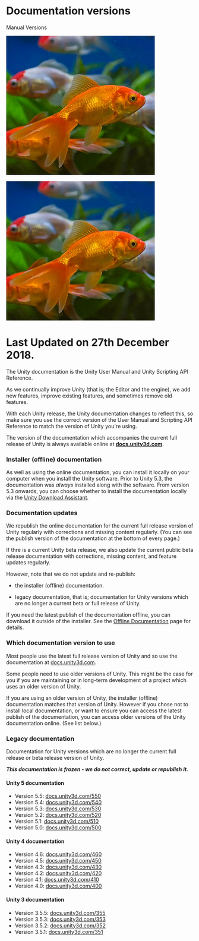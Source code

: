 # Documentation versions

Manual Versions

![abc](DevImages/Fish_5ba48e44ee4d6b20c491d028.jpg)

![abc](DevImages/Fish_5ba48e44ee4d6b20c491d029.jpg)

# Last Updated on 27th December 2018.

The Unity documentation is the Unity User Manual and Unity Scripting API Reference.

As we continually improve Unity (that is; the Editor and the engine), we add new features, improve existing features, and sometimes remove old features.

With each Unity release, the Unity documentation changes to reflect this,  so make sure you use the correct version of the User Manual and Scripting API Reference to match the version of Unity you're using.

The version of the documentation which accompanies the current full release of Unity is always available online at **[docs.unity3d.com](http://docs.unity3d.com/)**. 

### Installer (offline) documentation
As well as using the online documentation, you can install it locally on your computer when you install the Unity software. Prior to Unity 5.3, the documentation was *always* installed along with the software. From version 5.3 onwards, you can choose whether to install the documentation locally via the [Unity Download Assistant](InstallingUnity).

### Documentation updates
We republish the online documentation for the current full release version of Unity regularly with corrections and missing content regularly. (You can see the publish version of the documentation at the bottom of every page.)

If thre is a current Unity beta release, we also update the current public beta release documentation with corrections, missing content, and feature updates regularly.

However, note that we do not update and re-publish:

* the installer (offline) documentation.

* legacy documentation, that is; documentation for Unity versions which are no longer a current beta or full release of Unity.

If you need the latest publish of the documentation offline, you can download it outside of the installer. See the [Offline Documentation](OfflineDocumentation) page for details.


### Which documentation version to use

Most people use the latest full release version of Unity and so use the documentation at [docs.unity3d.com](http://docs.unity3d.com).

Some people need to use older versions of Unity. This might be the case for you if you are maintaining or in long-term development of a project which uses an older version of Unity.

If you are using an older version of Unity, the installer (offline) documentation matches that version of Unity. However if you chose not to install local documentation, or want to ensure you can access the latest publish of the documentation, you can access older versions of the Unity documentation online. (See list below.)

### Legacy documentation

Documentation for Unity versions which are no longer the current full release or beta release version of Unity. 

***This documentation is frozen - we do not correct, update or republish it.***

#### Unity 5 documentation

* Version 5.5: [docs.unity3d.com/550](http://docs.unity3d.com/550)
* Version 5.4: [docs.unity3d.com/540](http://docs.unity3d.com/540)
* Version 5.3: [docs.unity3d.com/530](http://docs.unity3d.com/530)
* Version 5.2: [docs.unity3d.com/520](http://docs.unity3d.com/520)
* Version 5.1: [docs.unity3d.com/510](http://docs.unity3d.com/510)
* Version 5.0: [docs.unity3d.com/500](http://docs.unity3d.com/500)

#### Unity 4 documentation

* Version 4.6: [docs.unity3d.com/460](http://docs.unity3d.com/460)
* Version 4.5: [docs.unity3d.com/450](http://docs.unity3d.com/450)
* Version 4.3: [docs.unity3d.com/430](http://docs.unity3d.com/430)
* Version 4.2: [docs.unity3d.com/420](http://docs.unity3d.com/420)
* Version 4.1: [docs.unity3d.com/410](http://docs.unity3d.com/410)
* Version 4.0: [docs.unity3d.com/400](http://docs.unity3d.com/400)

#### Unity 3 documentation

* Version 3.5.5: [docs.unity3d.com/355](http://docs.unity3d.com/355)
* Version 3.5.3: [docs.unity3d.com/353](http://docs.unity3d.com/353)
* Version 3.5.2: [docs.unity3d.com/352](http://docs.unity3d.com/352)
* Version 3.5.1: [docs.unity3d.com/351](http://docs.unity3d.com/351)




